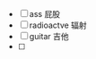  - [ ] ass  屁股
 - [ ] radioactve 辐射
 - [ ] guitar 吉他
 - [ ] 

<!--stackedit_data:
eyJoaXN0b3J5IjpbMTMzMjQxNTM0NiwxMDM2NDQ3NzM2XX0=
-->
